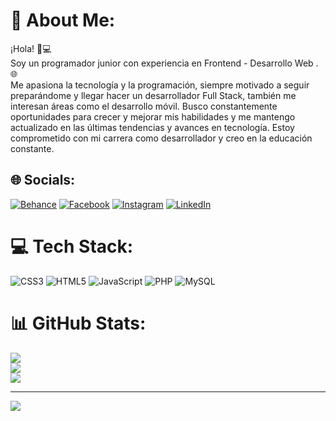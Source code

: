 # 💫 About Me:
¡Hola! 👋💻<br>Soy un programador junior con experiencia en Frontend - Desarrollo Web . 🌐<br>Me apasiona la tecnología y la programación, siempre motivado a seguir preparándome y llegar hacer un desarrollador Full Stack, también me interesan áreas como el desarrollo móvil. Busco constantemente oportunidades para crecer y mejorar mis habilidades y me mantengo actualizado en las últimas tendencias y avances en tecnología. Estoy comprometido con mi carrera como desarrollador y creo en la educación constante.


## 🌐 Socials:
[![Behance](https://img.shields.io/badge/Behance-1769ff?logo=behance&logoColor=white)](https://behance.net/reicervs) [![Facebook](https://img.shields.io/badge/Facebook-%231877F2.svg?logo=Facebook&logoColor=white)](https://facebook.com/reicervs) [![Instagram](https://img.shields.io/badge/Instagram-%23E4405F.svg?logo=Instagram&logoColor=white)](https://instagram.com/reicervs) [![LinkedIn](https://img.shields.io/badge/LinkedIn-%230077B5.svg?logo=linkedin&logoColor=white)](https://linkedin.com/in/reicervs) 

# 💻 Tech Stack:
![CSS3](https://img.shields.io/badge/css3-%231572B6.svg?style=for-the-badge&logo=css3&logoColor=white) ![HTML5](https://img.shields.io/badge/html5-%23E34F26.svg?style=for-the-badge&logo=html5&logoColor=white) ![JavaScript](https://img.shields.io/badge/javascript-%23323330.svg?style=for-the-badge&logo=javascript&logoColor=%23F7DF1E) ![PHP](https://img.shields.io/badge/php-%23777BB4.svg?style=for-the-badge&logo=php&logoColor=white) ![MySQL](https://img.shields.io/badge/mysql-%2300f.svg?style=for-the-badge&logo=mysql&logoColor=white)
# 📊 GitHub Stats:
![](https://github-readme-stats.vercel.app/api?username=reicerdavidvs&theme=default&hide_border=false&include_all_commits=false&count_private=false)<br/>
![](https://github-readme-streak-stats.herokuapp.com/?user=reicerdavidvs&theme=default&hide_border=false)<br/>
![](https://github-readme-stats.vercel.app/api/top-langs/?username=reicerdavidvs&theme=default&hide_border=false&include_all_commits=false&count_private=false&layout=compact)

---
[![](https://visitcount.itsvg.in/api?id=reicerdavidvs&icon=2&color=1)](https://visitcount.itsvg.in)

<!-- Proudly created with GPRM ( https://gprm.itsvg.in ) -->
